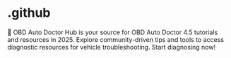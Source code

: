 # .github
🚗 OBD Auto Doctor Hub is your source for OBD Auto Doctor 4.5 tutorials and resources in 2025. Explore community-driven tips and tools to access diagnostic resources for vehicle troubleshooting. Start diagnosing now!
